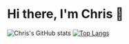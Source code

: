# Hi there, I'm Chris 👋
![Chris's GitHub stats](https://github-readme-stats.vercel.app/api?username=chris-townsend&show_icons=true&theme=radical)
[![Top Langs](https://github-readme-stats.vercel.app/api/top-langs/?username=chris-townsend&layout=compact)](https://github.com/chris-townsend/github-readme-stats)



<!--
**chris-townsend/chris-townsend** is a ✨ _special_ ✨ repository because its `README.md` (this file) appears on your GitHub profile.

Here are some ideas to get you started:

- 🔭 I’m currently working on ...
- 🌱 I’m currently learning ...
- 👯 I’m looking to collaborate on ...
- 🤔 I’m looking for help with ...
- 💬 Ask me about ...
- 📫 How to reach me: ...
- 😄 Pronouns: ...
- ⚡ Fun fact: ...
-->
